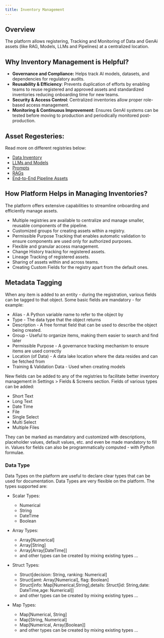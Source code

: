 ```yaml
---
title: Inventory Management
---
```


## Overview

The platform allows registering, Tracking and Monitoring of Data and GenAi assets (like RAG, Models, LLMs and Pipelines) at a centralized location.

## Why Inventory Management is Helpful?

- **Governance and Compliance:** Helps track AI models, datasets, and dependencies for regulatory audits.
- **Reusability & Efficiency**: Prevents duplication of efforts by enabling teams to reuse registered and approved assets and standardized inventories reducing onboarding time for new teams.
- **Security & Access Control**: Centralized inventories allow proper role-based access management.
- **Monitoring & Continuous Improvement**: Ensures GenAI systems can be tested before moving to production and periodically monitored post-production.

## Asset Regesteries:

Read more on different registries below:

- [Data Inventory](table-registry/index.md)
- [LLMs and Models](model-catalog/index.md)
- [Prompts](prompts/index.md)
- [RAGs](rags/index.md)
- [End-to-End Pipeline Assets](pipelines/index.md)

## How Platform Helps in Managing Inventories?

The platform offers extensive capabilities to streamline onboarding and efficiently manage assets.

- Multiple registries are available to centralize and manage smaller, reusable components of the pipeline.
- Customized groups for creating assets within a registry.
- Permissible Purpose Tracking that enables automatic validation to ensure components are used only for authorized purposes.
- Flexible and granular access management.
- Change History tracking for registered assets.
- Lineage Tracking of registered assets.
- Sharing of assets within and across teams.
- Creating Custom Fields for the registry apart from the default ones.

## Metadata Tagging

When any item is added to an entity - during the registration, various fields can be tagged to that object. Some basic fields are mandatory - for example:

- Alias - A Python variable name to refer to the object by
- Type - The data type that the object returns
- Description - A free format field that can be used to describe the object being created.
- Group - Useful to organize items, making them easier to search and find later
- Permissible Purpose - A governance tracking mechanism to ensure items are used correctly
- Location (of Data) - A data lake location where the data resides and can be fetched from
- Training & Validation Data - Used when creating models

New fields can be added to any of the registries to facilitate better inventory management in Settings > Fields & Screens section. Fields of various types can be added:

- Short Text
- Long Text
- Date Time
- File
- Single Select
- Multi Select
- Multiple Files

They can be marked as mandatory and customized with descriptions, placeholder values, default values, etc. and even be made mandatory to fill in. Values for fields can also be programmatically computed - with Python formulae.

### Data Type

Data Types on the platform are useful to declare clear types that can be used for documentation. Data Types are very flexible on the platform. The types supported are:

- Scalar Types:

    - Numerical
    - String
    - DateTime
    - Boolean

- Array Types:

    - Array[Numerical]
    - Array[String]
    - Array[Array[DateTime]]
    - and other types can be created by mixing existing types ...

- Struct Types:

    - Struct[decision: String, ranking: Numerical]
    - Struct[amt: Array[Numerical], flag: Boolean]
    - Struct[info: Map[Numerical,String],details: Struct[id: String,date: DateTime,age: Numerical]]
    - and other types can be created by mixing existing types ...

- Map Types:

    - Map[Numerical, String]
    - Map[String, Numerical]
    - Map[Numerical, Array[Boolean]]
    - and other types can be created by mixing existing types ...

